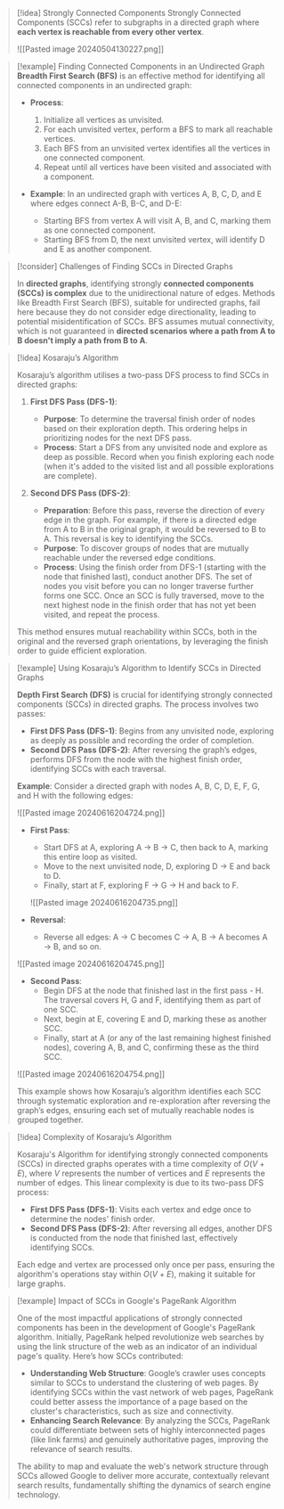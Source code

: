 
> [!idea] Strongly Connected Components
> Strongly Connected Components (SCCs) refer to subgraphs in a directed graph where **each vertex is reachable from every other vertex**. 
>
> ![[Pasted image 20240504130227.png]]


> [!example] Finding Connected Components in an Undirected Graph
> **Breadth First Search (BFS)** is an effective method for identifying all connected components in an undirected graph:
>
> - **Process**:
>   1. Initialize all vertices as unvisited.
>   2. For each unvisited vertex, perform a BFS to mark all reachable vertices.
>   3. Each BFS from an unvisited vertex identifies all the vertices in one connected component.
>   4. Repeat until all vertices have been visited and associated with a component.
>
> - **Example**: In an undirected graph with vertices A, B, C, D, and E where edges connect A-B, B-C, and D-E:
>   - Starting BFS from vertex A will visit A, B, and C, marking them as one connected component.
>   - Starting BFS from D, the next unvisited vertex, will identify D and E as another component.


> [!consider] Challenges of Finding SCCs in Directed Graphs
> 
> In **directed graphs**, identifying strongly **connected components (SCCs) is complex** due to the unidirectional nature of edges. Methods like Breadth First Search (BFS), suitable for undirected graphs, fail here because they do not consider edge directionality, leading to potential misidentification of SCCs. BFS assumes mutual connectivity, which is not guaranteed in **directed scenarios where a path from A to B doesn't imply a path from B to A**.

> [!idea] Kosaraju’s Algorithm
> 
> Kosaraju’s algorithm utilises a two-pass DFS process to find SCCs in directed graphs:
>
> 1. **First DFS Pass (DFS-1)**:
>    - **Purpose**: To determine the traversal finish order of nodes based on their exploration depth. This ordering helps in prioritizing nodes for the next DFS pass.
>    - **Process**: Start a DFS from any unvisited node and explore as deep as possible. Record when you finish exploring each node (when it's added to the visited list and all possible explorations are complete).
>
> 2. **Second DFS Pass (DFS-2)**:
>    - **Preparation**: Before this pass, reverse the direction of every edge in the graph. For example, if there is a directed edge from A to B in the original graph, it would be reversed to B to A. This reversal is key to identifying the SCCs.
>    - **Purpose**: To discover groups of nodes that are mutually reachable under the reversed edge conditions.
>    - **Process**: Using the finish order from DFS-1 (starting with the node that finished last), conduct another DFS. The set of nodes you visit before you can no longer traverse further forms one SCC. Once an SCC is fully traversed, move to the next highest node in the finish order that has not yet been visited, and repeat the process.
>
> This method ensures mutual reachability within SCCs, both in the original and the reversed graph orientations, by leveraging the finish order to guide efficient exploration.


> [!example] Using Kosaraju’s Algorithm to Identify SCCs in Directed Graphs
>
> **Depth First Search (DFS)** is crucial for identifying strongly connected components (SCCs) in directed graphs. The process involves two passes:
>
> - **First DFS Pass (DFS-1)**: Begins from any unvisited node, exploring as deeply as possible and recording the order of completion.
> - **Second DFS Pass (DFS-2)**: After reversing the graph’s edges, performs DFS from the node with the highest finish order, identifying SCCs with each traversal.
>
> **Example**: Consider a directed graph with nodes A, B, C, D, E, F, G, and H with the following edges:
> 
>![[Pasted image 20240616204724.png]]
>
> - **First Pass**:
>   - Start DFS at A, exploring A → B → C, then back to A, marking this entire loop as visited.
>   - Move to the next unvisited node, D, exploring D → E and back to D.
>   - Finally, start at F, exploring F → G → H and back to F.
>   
>   ![[Pasted image 20240616204735.png]]
>   
> - **Reversal**:
>   - Reverse all edges: A → C becomes C → A, B → A becomes A → B, and so on.
>
>![[Pasted image 20240616204745.png]]
>
> - **Second Pass**:
>   - Begin DFS at the node that finished last in the first pass - H. The traversal covers H, G and F, identifying them as part of one SCC.
>   - Next, begin at E, covering E and D, marking these as another SCC.
>   - Finally, start at A (or any of the last remaining highest finished nodes), covering A, B, and C, confirming these as the third SCC.
>
>![[Pasted image 20240616204754.png]]
>
> This example shows how Kosaraju’s algorithm identifies each SCC through systematic exploration and re-exploration after reversing the graph’s edges, ensuring each set of mutually reachable nodes is grouped together.


> [!idea] Complexity of Kosaraju’s Algorithm
>
> Kosaraju's Algorithm for identifying strongly connected components (SCCs) in directed graphs operates with a time complexity of $O(V+E)$, where $V$ represents the number of vertices and $E$ represents the number of edges. This linear complexity is due to its two-pass DFS process:
>
> - **First DFS Pass (DFS-1)**: Visits each vertex and edge once to determine the nodes' finish order.
> - **Second DFS Pass (DFS-2)**: After reversing all edges, another DFS is conducted from the node that finished last, effectively identifying SCCs.
>
> Each edge and vertex are processed only once per pass, ensuring the algorithm's operations stay within $O(V+E)$, making it suitable for large graphs.


> [!example] Impact of SCCs in Google's PageRank Algorithm
>
> One of the most impactful applications of strongly connected components has been in the development of Google's PageRank algorithm. Initially, PageRank helped revolutionize web searches by using the link structure of the web as an indicator of an individual page's quality. Here’s how SCCs contributed:
>
> - **Understanding Web Structure**: Google’s crawler uses concepts similar to SCCs to understand the clustering of web pages. By identifying SCCs within the vast network of web pages, PageRank could better assess the importance of a page based on the cluster's characteristics, such as size and connectivity.
> - **Enhancing Search Relevance**: By analyzing the SCCs, PageRank could differentiate between sets of highly interconnected pages (like link farms) and genuinely authoritative pages, improving the relevance of search results.
>
> The ability to map and evaluate the web's network structure through SCCs allowed Google to deliver more accurate, contextually relevant search results, fundamentally shifting the dynamics of search engine technology.

